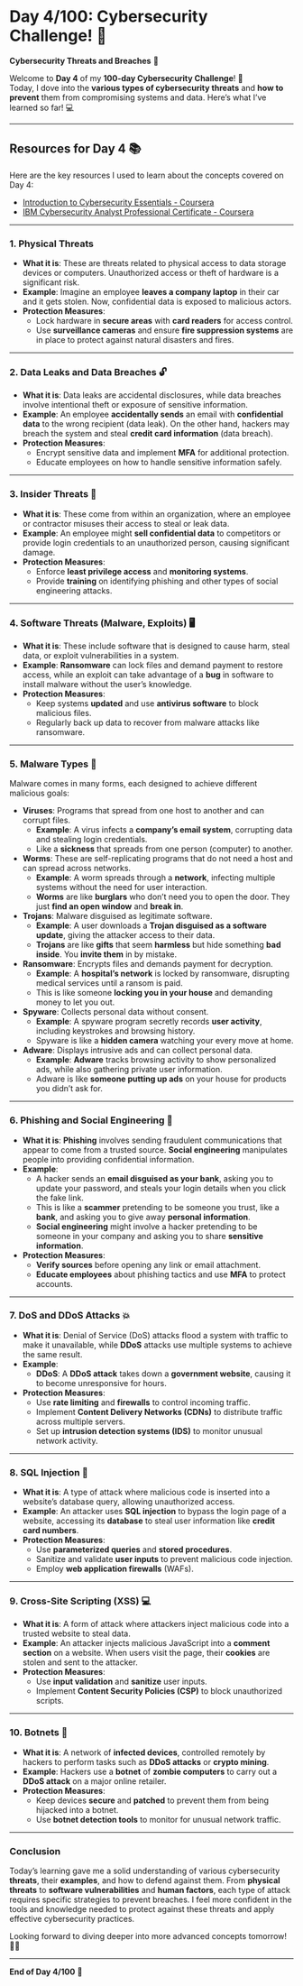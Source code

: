 # Day 4/100: Cybersecurity Challenge! 🚀  
**Cybersecurity Threats and Breaches** 🔐

Welcome to **Day 4** of my **100-day Cybersecurity Challenge**! 🎉  
Today, I dove into the **various types of cybersecurity threats** and **how to prevent** them from compromising systems and data. Here’s what I’ve learned so far! 💻

---

## **Resources for Day 4** 📚  
Here are the key resources I used to learn about the concepts covered on Day 4:

- [Introduction to Cybersecurity Essentials - Coursera](https://www.coursera.org/learn/introduction-to-cybersecurity-essentials?specialization=ibm-cybersecurity-analyst)
- [IBM Cybersecurity Analyst Professional Certificate - Coursera](https://www.coursera.org/professional-certificates/ibm-cybersecurity-analyst)

---

### **1. Physical Threats**   
- **What it is**: These are threats related to physical access to data storage devices or computers. Unauthorized access or theft of hardware is a significant risk.  
- **Example**: Imagine an employee **leaves a company laptop** in their car and it gets stolen. Now, confidential data is exposed to malicious actors.  
- **Protection Measures**:  
  - Lock hardware in **secure areas** with **card readers** for access control.  
  - Use **surveillance cameras** and ensure **fire suppression systems** are in place to protect against natural disasters and fires.  

---

### **2. Data Leaks and Data Breaches** 🔓  
- **What it is**: Data leaks are accidental disclosures, while data breaches involve intentional theft or exposure of sensitive information.  
- **Example**: An employee **accidentally sends** an email with **confidential data** to the wrong recipient (data leak). On the other hand, hackers may breach the system and steal **credit card information** (data breach).  
- **Protection Measures**:  
  - Encrypt sensitive data and implement **MFA** for additional protection.  
  - Educate employees on how to handle sensitive information safely.  

---

### **3. Insider Threats** 🔐  
- **What it is**: These come from within an organization, where an employee or contractor misuses their access to steal or leak data.  
- **Example**: An employee might **sell confidential data** to competitors or provide login credentials to an unauthorized person, causing significant damage.  
- **Protection Measures**:  
  - Enforce **least privilege access** and **monitoring systems**.  
  - Provide **training** on identifying phishing and other types of social engineering attacks.  

---

### **4. Software Threats (Malware, Exploits)** 🖥️  
- **What it is**: These include software that is designed to cause harm, steal data, or exploit vulnerabilities in a system.  
- **Example**: **Ransomware** can lock files and demand payment to restore access, while an exploit can take advantage of a **bug** in software to install malware without the user’s knowledge.  
- **Protection Measures**:  
  - Keep systems **updated** and use **antivirus software** to block malicious files.  
  - Regularly back up data to recover from malware attacks like ransomware.  

---

### **5. Malware Types** 👾  
Malware comes in many forms, each designed to achieve different malicious goals:  
- **Viruses**: Programs that spread from one host to another and can corrupt files.  
  - **Example**: A virus infects a **company’s email system**, corrupting data and stealing login credentials.  
  - Like a **sickness** that spreads from one person (computer) to another.  
- **Worms**: These are self-replicating programs that do not need a host and can spread across networks.  
  - **Example**: A worm spreads through a **network**, infecting multiple systems without the need for user interaction.  
  - **Worms** are like **burglars** who don’t need you to open the door. They just **find an open window** and **break in**.  
- **Trojans**: Malware disguised as legitimate software.  
  - **Example**: A user downloads a **Trojan disguised as a software update**, giving the attacker access to their data.  
  - **Trojans** are like **gifts** that seem **harmless** but hide something **bad inside**. You **invite them** in by mistake.  
- **Ransomware**: Encrypts files and demands payment for decryption.  
  - **Example**: A **hospital’s network** is locked by ransomware, disrupting medical services until a ransom is paid.  
  - This is like someone **locking you in your house** and demanding money to let you out.  
- **Spyware**: Collects personal data without consent.  
  - **Example**: A spyware program secretly records **user activity**, including keystrokes and browsing history.  
  - Spyware is like a **hidden camera** watching your every move at home.  
- **Adware**: Displays intrusive ads and can collect personal data.  
  - **Example**: **Adware** tracks browsing activity to show personalized ads, while also gathering private user information.  
  - Adware is like **someone putting up ads** on your house for products you didn’t ask for.  

---

### **6. Phishing and Social Engineering** 📧  
- **What it is**: **Phishing** involves sending fraudulent communications that appear to come from a trusted source. **Social engineering** manipulates people into providing confidential information.  
- **Example**:  
  - A hacker sends an **email disguised as your bank**, asking you to update your password, and steals your login details when you click the fake link.  
  - This is like a **scammer** pretending to be someone you trust, like a **bank**, and asking you to give away **personal information**.  
  - **Social engineering** might involve a hacker pretending to be someone in your company and asking you to share **sensitive information**.  
- **Protection Measures**:  
  - **Verify sources** before opening any link or email attachment.  
  - **Educate employees** about phishing tactics and use **MFA** to protect accounts.  

---

### **7. DoS and DDoS Attacks** 💥  
- **What it is**: Denial of Service (DoS) attacks flood a system with traffic to make it unavailable, while **DDoS** attacks use multiple systems to achieve the same result.  
- **Example**:  
  - **DDoS**: A **DDoS attack** takes down a **government website**, causing it to become unresponsive for hours.  
- **Protection Measures**:  
  - Use **rate limiting** and **firewalls** to control incoming traffic.  
  - Implement **Content Delivery Networks (CDNs)** to distribute traffic across multiple servers.  
  - Set up **intrusion detection systems (IDS)** to monitor unusual network activity.  

---

### **8. SQL Injection** 🧪  
- **What it is**: A type of attack where malicious code is inserted into a website’s database query, allowing unauthorized access.  
- **Example**: An attacker uses **SQL injection** to bypass the login page of a website, accessing its **database** to steal user information like **credit card numbers**.  
- **Protection Measures**:  
  - Use **parameterized queries** and **stored procedures**.  
  - Sanitize and validate **user inputs** to prevent malicious code injection.  
  - Employ **web application firewalls** (WAFs).  

---

### **9. Cross-Site Scripting (XSS)** 💻  
- **What it is**: A form of attack where attackers inject malicious code into a trusted website to steal data.  
- **Example**: An attacker injects malicious JavaScript into a **comment section** on a website. When users visit the page, their **cookies** are stolen and sent to the attacker.  
- **Protection Measures**:  
  - Use **input validation** and **sanitize** user inputs.  
  - Implement **Content Security Policies (CSP)** to block unauthorized scripts.  

---

### **10. Botnets** 🤖  
- **What it is**: A network of **infected devices**, controlled remotely by hackers to perform tasks such as **DDoS attacks** or **crypto mining**.  
- **Example**: Hackers use a **botnet** of **zombie computers** to carry out a **DDoS attack** on a major online retailer.  
- **Protection Measures**:  
  - Keep devices **secure** and **patched** to prevent them from being hijacked into a botnet.  
  - Use **botnet detection tools** to monitor for unusual network traffic.  

---

### **Conclusion**  
Today’s learning gave me a solid understanding of various cybersecurity **threats**, their **examples**, and how to defend against them. From **physical threats** to **software vulnerabilities** and **human factors**, each type of attack requires specific strategies to prevent breaches. I feel more confident in the tools and knowledge needed to protect against these threats and apply effective cybersecurity practices.  

Looking forward to diving deeper into more advanced concepts tomorrow! 🌟🚀

---

**End of Day 4/100** 🚀

